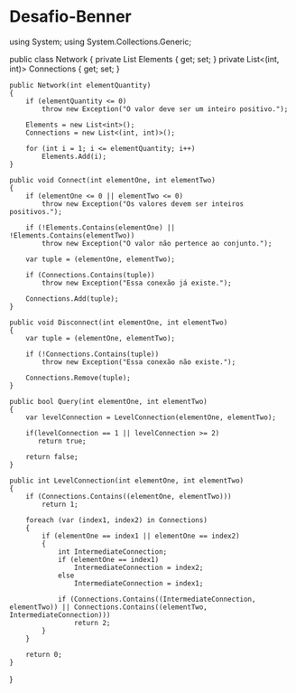 # Desafio-Benner

using System;
using System.Collections.Generic;

public class Network
{
    private List<int> Elements { get; set; }
    private List<(int, int)> Connections { get; set; }

    public Network(int elementQuantity)
    {
        if (elementQuantity <= 0)
            throw new Exception("O valor deve ser um inteiro positivo.");

        Elements = new List<int>();
        Connections = new List<(int, int)>();

        for (int i = 1; i <= elementQuantity; i++)
            Elements.Add(i);
    }

    public void Connect(int elementOne, int elementTwo)
    {
        if (elementOne <= 0 || elementTwo <= 0)
            throw new Exception("Os valores devem ser inteiros positivos.");

        if (!Elements.Contains(elementOne) || !Elements.Contains(elementTwo))
            throw new Exception("O valor não pertence ao conjunto.");

        var tuple = (elementOne, elementTwo);

        if (Connections.Contains(tuple))
            throw new Exception("Essa conexão já existe.");

        Connections.Add(tuple);
    }

    public void Disconnect(int elementOne, int elementTwo)
    {
        var tuple = (elementOne, elementTwo);

        if (!Connections.Contains(tuple))
            throw new Exception("Essa conexão não existe.");

        Connections.Remove(tuple);
    }

    public bool Query(int elementOne, int elementTwo)
    {
        var levelConnection = LevelConnection(elementOne, elementTwo);
            
        if(levelConnection == 1 || levelConnection >= 2) 
           return true;
        
        return false;
    }

    public int LevelConnection(int elementOne, int elementTwo)
    {
        if (Connections.Contains((elementOne, elementTwo)))
            return 1;

        foreach (var (index1, index2) in Connections)
        {
            if (elementOne == index1 || elementOne == index2)
            {
                int IntermediateConnection;
                if (elementOne == index1)
                    IntermediateConnection = index2;
                else
                    IntermediateConnection = index1;
        
                if (Connections.Contains((IntermediateConnection, elementTwo)) || Connections.Contains((elementTwo, IntermediateConnection)))
                    return 2;
            }
        }

        return 0;
    }
}
